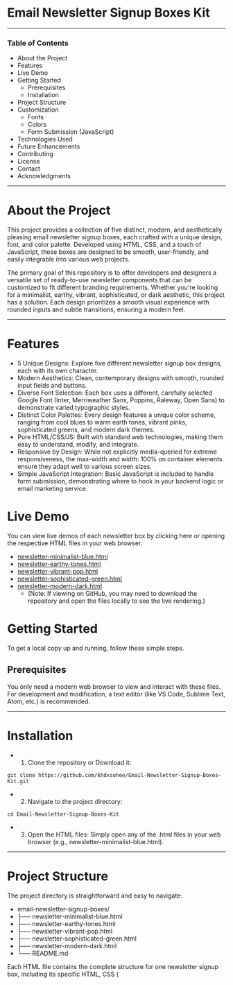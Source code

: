 # Email Newsletter Signup Boxes Kit
---
### Table of Contents
- About the Project
- Features
- Live Demo
- Getting Started
  - Prerequisites
  - Installation
- Project Structure
- Customization
  - Fonts
  - Colors
  - Form Submission (JavaScript)
- Technologies Used
- Future Enhancements
- Contributing
- License
- Contact
- Acknowledgments
---
# About the Project
This project provides a collection of five distinct, modern, and aesthetically pleasing email newsletter signup boxes, each crafted with a unique design, font, and color palette. Developed using HTML, CSS, and a touch of JavaScript, these boxes are designed to be smooth, user-friendly, and easily integrable into various web projects.

The primary goal of this repository is to offer developers and designers a versatile set of ready-to-use newsletter components that can be customized to fit different branding requirements. Whether you're looking for a minimalist, earthy, vibrant, sophisticated, or dark aesthetic, this project has a solution. Each design prioritizes a smooth visual experience with rounded inputs and subtle transitions, ensuring a modern feel.

---
# Features
- 5 Unique Designs: Explore five different newsletter signup box designs, each with its own character.
- Modern Aesthetics: Clean, contemporary designs with smooth, rounded input fields and buttons.
- Diverse Font Selection: Each box uses a different, carefully selected Google Font (Inter, Merriweather Sans, Poppins, Raleway, Open Sans) to demonstrate varied typographic styles.
- Distinct Color Palettes: Every design features a unique color scheme, ranging from cool blues to warm earth tones, vibrant pinks, sophisticated greens, and modern dark themes.
- Pure HTML/CSS/JS: Built with standard web technologies, making them easy to understand, modify, and integrate.
- Responsive by Design: While not explicitly media-queried for extreme responsiveness, the max-width and width: 100% on container elements ensure they adapt well to various screen sizes.
- Simple JavaScript Integration: Basic JavaScript is included to handle form submission, demonstrating where to hook in your backend logic or email marketing service.

# Live Demo
You can view live demos of each newsletter box by clicking here or opening the respective HTML files in your web browser.

- [newsletter-minimalist-blue.html](https://khalid-randhawa.web.app/apps-projects/newletter/newsletter-Minimalist-Blue.html)
- [newsletter-earthy-tones.html](https://khalid-randhawa.web.app/apps-projects/newletter/newsletter-Earthy-Tones.html)
- [newsletter-vibrant-pop.html](https://khalid-randhawa.web.app/apps-projects/newletter/newsletter-Vibrant-Pop.html)
- [newsletter-sophisticated-green.html](https://khalid-randhawa.web.app/apps-projects/newletter/newsletter-Sophisticated-Green.html)
- [newsletter-modern-dark.html](https://khalid-randhawa.web.app/apps-projects/newletter/newsletter-Modern-Dark.html)
    - (Note: If viewing on GitHub, you may need to download the repository and open the files locally to see the live rendering.)

# Getting Started
To get a local copy up and running, follow these simple steps.
## Prerequisites
You only need a modern web browser to view and interact with these files. For development and modification, a text editor (like VS Code, Sublime Text, Atom, etc.) is recommended.

---
# Installation

- 1. Clone the repository or Download it:
 ```
git clone https://github.com/khdxsohee/Email-Newsletter-Signup-Boxes-Kit.git
```
- 2. Navigate to the project directory:
 
```
cd Email-Newsletter-Signup-Boxes-Kit
```

- 3. Open the HTML files:
 Simply open any of the .html files in your web browser (e.g., newsletter-minimalist-blue.html).

---

# Project Structure
The project directory is straightforward and easy to navigate:

- email-newsletter-signup-boxes/
- ├── newsletter-minimalist-blue.html
- ├── newsletter-earthy-tones.html
- ├── newsletter-vibrant-pop.html
- ├── newsletter-sophisticated-green.html
- ├── newsletter-modern-dark.html
- └── README.md

Each HTML file contains the complete structure for one newsletter signup box, including its specific HTML, CSS (<style> tags), and JavaScript (<script> tags). This self-contained approach makes it easy to copy and paste a single design into your existing projects without worrying about external CSS or JS files (though for larger projects, separating these would be best practice).

---

# Customization
One of the key advantages of this project is its ease of customization. Here's how you can modify the designs to fit your specific needs:

### Fonts
Each design utilizes a different Google Font. To change the font:

- 1. Choose a new font: Browse Google Fonts to find a font that matches your aesthetic.
- 2. Update the <link> tag: In the <head> section of your chosen HTML file, replace the existing Google Fonts <link> tag with the new one provided by Google Fonts for your selected font.
 
    - Example: If you choose 'Roboto', your link might look like:
```
<link href="https://fonts.googleapis.com/css2?family=Roboto:wght@400;700&display=swap" rel="stylesheet">
```

- 3. Update the font-family in CSS: In the <style> block, change the font-family property in the body selector to your new font.
Example:

```
body {
    font-family: 'Roboto', sans-serif;
    /* ... other styles */
}
```

# Colors
The color scheme for each box is defined within its respective <style> block. You can easily modify these:

- 1. Identify target elements: Look for CSS properties like background-color, color, border, border-color, box-shadow, etc., within the .newsletter-box, h3, p, input, and button selectors.
- 2. Choose new colors: Use a color picker or an online color palette generator (e.g., Coolors.co, Adobe Color) to find new hex codes (#RRGGBB) or RGB/RGBA values.
- 3. Replace color values: Update the existing color values with your new choices.
  - Example: Changing the button background color:
 
```
.newsletter-box button {
    background-color: #ff5733; /* New orange color */
    /* ... other styles */
}
.newsletter-box button:hover {
    background-color: #da3300; /* Darker orange for hover */
}
```

- Pay attention to border-color for inputs and box-shadow colors for focus states to ensure a cohesive look.

# Form Submission (JavaScript)

The current JavaScript handles the form submission by preventing the default HTML form action and displaying an alert message. To integrate with a real backend or email marketing service:

- Locate the <script> tag: Find the script block at the bottom of each HTML file.
- Replace the alert(): The line alert('Thank you for subscribing!'); is a placeholder. You would replace this with code to:

  - Get the email input value:
 
```
const emailInput = this.querySelector('input[type="email"]');
const email = emailInput.value;
```

- Send data to your backend: This typically involves an fetch API call or an XMLHttpRequest.

```
// Example using fetch API (requires a backend endpoint)
fetch('/api/subscribe', {
    method: 'POST',
    headers: {
        'Content-Type': 'application/json',
    },
    body: JSON.stringify({ email: email }),
})
.then(response => response.json())
.then(data => {
    if (data.success) {
        alert('Subscription successful!');
        this.reset(); // Clear the form
    } else {
        alert('Subscription failed: ' + data.message);
    }
})
.catch(error => {
    console.error('Error:', error);
    alert('An error occurred during subscription.');
});
```

Integrate with an email marketing service SDK/API: Many services like Mailchimp, SendGrid, ConvertKit, etc., provide their own JavaScript SDKs or API documentation for handling subscriptions directly from the frontend (though often, a server-side intermediary is safer and recommended for API keys).

---
# Technologies Used
- HTML5: For the structure and content of the newsletter boxes.
- CSS3: For styling, layout, animations, and responsive design.
- JavaScript (ES6+): For basic form handling and interactivity.
- Google Fonts: For easy access to a wide variety of web fonts.

---

# Future Enhancements

Potential future enhancements for this project include:

- External CSS/JS Files: Refactoring the code to use separate .css and .js files for better organization and maintainability, especially for larger projects.
- Error Handling and Validation: More robust client-side form validation (e.g., checking for valid email format, empty fields) and user feedback for successful/failed submissions.
- Accessibility Improvements: Adding ARIA attributes and ensuring keyboard navigation for improved accessibility.
- Animations: More advanced CSS animations or JavaScript-driven animations for submission feedback or entry effects.
- Themed Components: Creating a central CSS variable system to easily switch themes across all designs.
- React/Vue/Angular Components: Developing these designs as reusable components for popular JavaScript frameworks.

---

# Contributing

Contributions are what make the open-source community such an amazing place to learn, inspire, and create. Any contributions you make are greatly appreciated.

If you have a suggestion that would make this better, please fork the repo and create a pull request. You can also simply open an issue with the tag "enhancement".
Don't forget to give the project a star! Thanks again!

1. Fork the Project
2. Create your Feature Branch (git checkout -b feature/AmazingFeature)
3. Commit your Changes (git commit -m 'Add some AmazingFeature')
4. Push to the Branch (git push origin feature/AmazingFeature)
5. Open a Pull Request
---
# License
Distributed under the MIT License. See LICENSE for more information.

---

---
Contact
khdxsohee - https://github.com/khdxsohee/Email-Newsletter-Signup-Boxes-Kit

---

Project Link: https://github.com/khdxsohee/Email-Newsletter-Signup-Boxes-Kit
